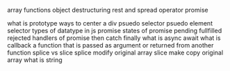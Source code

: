 array 
functions
object
destructuring
rest and spread operator
promise


what is prototype
ways to center a div
psuedo selector
psuedo element selector
types of datatype in js
promise
states of promise
	pending
	fullfilled
	rejected
handlers of promise
	then
	catch
	finally
what is async await
what is callback
	a function that is passed as argument or returned from another function
splice vs slice
	splice modify original array
	slice make copy original array
what is string
	